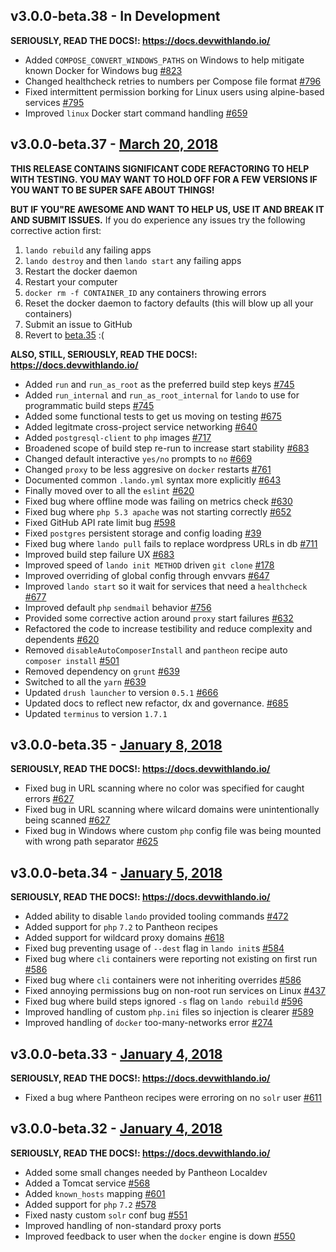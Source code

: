 v3.0.0-beta.38 - In Development
-------------------------------

**SERIOUSLY, READ THE DOCS!: https://docs.devwithlando.io/**

* Added `COMPOSE_CONVERT_WINDOWS_PATHS` on Windows to help mitigate known Docker for Windows bug [#823](https://github.com/lando/lando/issues/823)
* Changed healthcheck retries to numbers per Compose file format [#796](https://github.com/lando/lando/issues/796)
* Fixed intermittent permission borking for Linux users using alpine-based services [#795](https://github.com/lando/lando/issues/795)
* Improved `linux` Docker start command handling [#659](https://github.com/lando/lando/issues/659)

v3.0.0-beta.37 - [March 20, 2018](https://github.com/lando/lando/releases/tag/v3.0.0-beta.37)
-------------------------------

**THIS RELEASE CONTAINS SIGNIFICANT CODE REFACTORING TO HELP WITH TESTING. YOU MAY WANT TO HOLD OFF FOR A FEW VERSIONS IF YOU WANT TO BE SUPER SAFE ABOUT THINGS!**

**BUT IF YOU"RE AWESOME AND WANT TO HELP US, USE IT AND BREAK IT AND SUBMIT ISSUES.** If you do experience any issues try the following corrective action first:

  1. `lando rebuild` any failing apps
  2. `lando destroy` and then `lando start` any failing apps
  3. Restart the docker daemon
  4. Restart your computer
  5. `docker rm -f CONTAINER_ID` any containers throwing errors
  6. Reset the docker daemon to factory defaults (this will blow up all your containers)
  7. Submit an issue to GitHub
  8. Revert to [beta.35](https://github.com/lando/lando/releases/tag/v3.0.0-beta.35) :(

**ALSO, STILL, SERIOUSLY, READ THE DOCS!: https://docs.devwithlando.io/**

* Added `run` and `run_as_root` as the preferred build step keys [#745](https://github.com/lando/lando/issues/745)
* Added `run_internal` and `run_as_root_internal` for `lando` to use for programmatic build steps [#745](https://github.com/lando/lando/issues/745)
* Added some functional tests to get us moving on testing [#675](https://github.com/lando/lando/issues/675)
* Added legitmate cross-project service networking [#640](https://github.com/lando/lando/issues/640)
* Added `postgresql-client` to `php` images [#717](https://github.com/lando/lando/issues/717)
* Broadened scope of build step re-run to increase start stability [#683](https://github.com/lando/lando/issues/683)
* Changed default interactive `yes/no` prompts to `no` [#669](https://github.com/lando/lando/issues/669)
* Changed `proxy` to be less aggresive on `docker` restarts [#761](https://github.com/lando/lando/issues/761)
* Documented common `.lando.yml` syntax more explicitly [#643](https://github.com/lando/lando/issues/643)
* Finally moved over to all the `eslint` [#620](https://github.com/lando/lando/issues/620)
* Fixed bug where offline mode was failing on metrics check [#630](https://github.com/lando/lando/issues/630)
* Fixed bug where `php 5.3 apache` was not starting correctly [#652](https://github.com/lando/lando/issues/652)
* Fixed GitHub API rate limit bug [#598](https://github.com/lando/lando/issues/598)
* Fixed `postgres` persistent storage and config loading [#39](https://github.com/lando/lando/issues/39)
* Fixed bug where `lando pull` fails to replace wordpress URLs in db [#711](https://github.com/lando/lando/issues/711)
* Improved build step failure UX [#683](https://github.com/lando/lando/issues/683)
* Improved speed of `lando init METHOD` driven `git clone` [#178](https://github.com/lando/lando/issues/178)
* Improved overriding of global config through envvars [#647](https://github.com/lando/lando/issues/647)
* Improved `lando start` so it wait for services that need a `healthcheck` [#677](https://github.com/lando/lando/issues/677)
* Improved default `php` `sendmail` behavior [#756](https://github.com/lando/lando/issues/756)
* Provided some corrective action around `proxy` start failures [#632](https://github.com/lando/lando/issues/632)
* Refactored the code to increase testibility and reduce complexity and dependents [#620](https://github.com/lando/lando/issues/620)
* Removed `disableAutoComposerInstall` and `pantheon` recipe auto `composer install` [#501](https://github.com/lando/lando/issues/501)
* Removed dependency on `grunt` [#639](https://github.com/lando/lando/issues/639)
* Switched to all the `yarn` [#639](https://github.com/lando/lando/issues/639)
* Updated `drush launcher` to version `0.5.1` [#666](https://github.com/lando/lando/issues/666)
* Updated docs to reflect new refactor, dx and governance. [#685](https://github.com/lando/lando/issues/685)
* Updated `terminus` to version `1.7.1`

v3.0.0-beta.35 - [January 8, 2018](https://github.com/lando/lando/releases/tag/v3.0.0-beta.35)
----------------------------------

**SERIOUSLY, READ THE DOCS!: https://docs.devwithlando.io/**

* Fixed bug in URL scanning where no color was specified for caught errors [#627](https://github.com/lando/lando/issues/627)
* Fixed bug in URL scanning where wilcard domains were unintentionally being scanned [#627](https://github.com/lando/lando/issues/627)
* Fixed bug in Windows where custom `php` config file was being mounted with wrong path separator [#625](https://github.com/lando/lando/issues/625)

v3.0.0-beta.34 - [January 5, 2018](https://github.com/lando/lando/releases/tag/v3.0.0-beta.34)
----------------------------------

**SERIOUSLY, READ THE DOCS!: https://docs.devwithlando.io/**

* Added ability to disable `lando` provided tooling commands [#472](https://github.com/lando/lando/issues/472)
* Added support for `php` `7.2` to Pantheon recipes
* Added support for wildcard proxy domains [#618](https://github.com/lando/lando/issues/618)
* Fixed bug preventing usage of `--dest` flag in `lando init`s [#584](https://github.com/lando/lando/issues/584)
* Fixed bug where `cli` containers were reporting not existing on first run [#586](https://github.com/lando/lando/issues/586)
* Fixed bug where `cli` containers were not inheriting overrides [#586](https://github.com/lando/lando/issues/586)
* Fixed annoying permissions bug on non-root run services on Linux [#437](https://github.com/lando/lando/issues/437)
* Fixed bug where build steps ignored `-s` flag on `lando rebuild` [#596](https://github.com/lando/lando/issues/596)
* Improved handling of custom `php.ini` files so injection is clearer [#589](https://github.com/lando/lando/issues/589)
* Improved handling of `docker` too-many-networks error [#274](https://github.com/lando/lando/issues/274)

v3.0.0-beta.33 - [January 4, 2018](https://github.com/lando/lando/releases/tag/v3.0.0-beta.33)
----------------------------------

**SERIOUSLY, READ THE DOCS!: https://docs.devwithlando.io/**

* Fixed a bug where Pantheon recipes were erroring on no `solr` user [#611](https://github.com/lando/lando/issues/611)

v3.0.0-beta.32 - [January 4, 2018](https://github.com/lando/lando/releases/tag/v3.0.0-beta.32)
----------------------------------

**SERIOUSLY, READ THE DOCS!: https://docs.devwithlando.io/**

* Added some small changes needed by Pantheon Localdev
* Added a Tomcat service [#568](https://github.com/lando/lando/issues/568)
* Added `known_hosts` mapping [#601](https://github.com/lando/lando/issues/601)
* Added support for `php` `7.2` [#578](https://github.com/lando/lando/issues/578)
* Fixed nasty custom `solr` conf bug [#551](https://github.com/lando/lando/issues/551)
* Improved handling of non-standard proxy ports
* Improved feedback to user when the `docker` engine is down [#550](https://github.com/lando/lando/issues/550)
